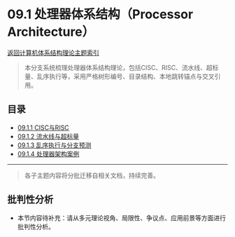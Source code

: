 # 09.1 处理器体系结构（Processor Architecture）

[返回计算机体系结构理论主题索引](README.md)

> 本分支系统梳理处理器体系结构理论，包括CISC、RISC、流水线、超标量、乱序执行等，采用严格树形编号、目录结构、本地跳转锚点与交叉引用。

## 目录

- [09.1.1 CISC与RISC](./09.1.1_CISC_and_RISC.md)
- [09.1.2 流水线与超标量](./09.1.2_Pipeline_and_Superscalar.md)
- [09.1.3 乱序执行与分支预测](./09.1.3_Out_of_Order_and_Branch_Prediction.md)
- [09.1.4 处理器架构案例](./09.1.4_Processor_Architecture_Cases.md)

---

> 各子主题内容将分批迁移自相关文档，持续完善。


## 批判性分析

- 本节内容待补充：请从多元理论视角、局限性、争议点、应用前景等方面进行批判性分析。
